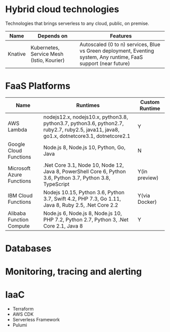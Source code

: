 # Hybrid cloud technologies

Technologies that brings serverless to any cloud, public, on premise.

|Name|Depends on|Features|
|----|--------|--------------|
|Knative|Kubernetes, Service Mesh (Istio, Kourier)|Autoscaled (0 to n) services, Blue vs Green deployment, Eventing system, Any runtime, FaaS support (near future)|

# FaaS Platforms

|Name|Runtimes|Custom Runtime|
|----|--------|--------------|
|AWS Lambda|nodejs12.x, nodejs10.x, python3.8, python3.7, python3.6, python2.7, ruby2.7, ruby2.5, java11, java8, go1.x, dotnetcore3.1, dotnetcore2.1| Y|
|Google Cloud Functions| Node.js 8, Node.js 10, Python, Go, Java| N|
|Microsoft Azure Functions| .Net Core 3.1, Node 10, Node 12, Java 8, PowerShell Core 6, Python 3.6, Python 3.7, Python 3.8, TypeScript| Y(in preview) |
|IBM Cloud Functions| Nodejs 10.15, Python 3.6, Python 3.7, Swift 4.2, PHP 7.3, Go 1.11, Java 8, Ruby 2.5, .Net Core 2.2| Y(via Docker)|
|Alibaba Function Compute | Node.js 6, Node.js 8, Node.js 10, PHP 7.2, Python 2.7, Python 3, .Net Core 2.1, Java 8| Y |

# Databases

# Monitoring, tracing and alerting

# IaaC
* Terraform
* AWS CDK
* Serverless Framework
* Pulumi
